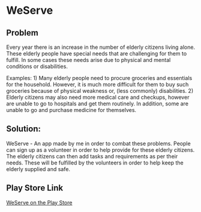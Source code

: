 # WeServe

## Problem

Every year there is an increase in the number of elderly citizens living alone.
These elderly people have special needs that are challenging for them to fulfill.
In some cases these needs arise due to physical and mental conditions or disabilities.

Examples:
1)
Many elderly people need to procure groceries and essentials for the household.
However, it is much more difficult for them to buy such groceries because of physical weakness or, (less commonly) disabilities.
2)
Elderly citizens may also need more medical care and checkups, however are unable to go to hospitals and get them routinely.
In addition, some are unable to go and purchase medicine for themselves.

## Solution: 
WeServe - An app made by me in order to combat these problems. People can sign up as a volunteer in order to help provide for these elderly citizens.
The elderly citizens can then add tasks and requirements as per their needs.
These will be fulfilled by the volunteers in order to help keep the elderly supplied and safe.

## Play Store Link
[WeServe on the Play Store](https://play.google.com/store/apps/details?id=com.elderlycare.elderlycareapp)
